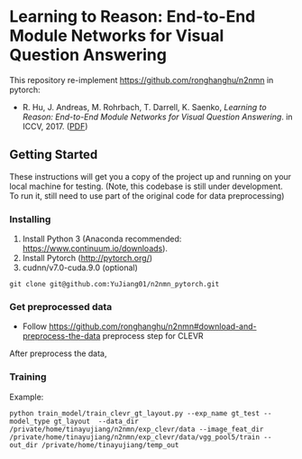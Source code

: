 # Learning to Reason: End-to-End Module Networks for Visual Question Answering

This repository re-implement https://github.com/ronghanghu/n2nmn in pytorch:

* R. Hu, J. Andreas, M. Rohrbach, T. Darrell, K. Saenko, *Learning to Reason: End-to-End Module Networks for Visual Question Answering*. in ICCV, 2017. ([PDF](https://arxiv.org/pdf/1704.05526.pdf))

## Getting Started

These instructions will get you a copy of the project up and running on your local machine for testing.
(Note, this codebase is still under development. To run it, still need to use part of the original code for data preprocessing)

### Installing

1. Install Python 3 (Anaconda recommended: https://www.continuum.io/downloads).
2. Install Pytorch (http://pytorch.org/)
3. cudnn/v7.0-cuda.9.0 (optional)
```
git clone git@github.com:YuJiang01/n2nmn_pytorch.git
```


### Get preprocessed data
* Follow https://github.com/ronghanghu/n2nmn#download-and-preprocess-the-data preprocess step for CLEVR

After preprocess the data, 



### Training

Example:
```
python train_model/train_clevr_gt_layout.py --exp_name gt_test --model_type gt_layout  --data_dir /private/home/tinayujiang/n2nmn/exp_clevr/data --image_feat_dir /private/home/tinayujiang/n2nmn/exp_clevr/data/vgg_pool5/train --out_dir /private/home/tinayujiang/temp_out
```


